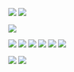 ![](../photo/Pasted%20image%2020240708180117.png)
![](../photo/Pasted%20image%2020240708180644.png)

![](../photo/Pasted%20image%2020240708180937.png)

![](../photo/Pasted%20image%2020240709153031.png)
![](../photo/Pasted%20image%2020240709153051.png)
![](../photo/Pasted%20image%2020240709153111.png)
![](../photo/Pasted%20image%2020240709153136.png)
![](../photo/Pasted%20image%2020240709153200.png)
![](../photo/Pasted%20image%2020240709153215.png)



![](../photo/Pasted%20image%2020240708181406.png)
![](../photo/Pasted%20image%2020240709153240.png)